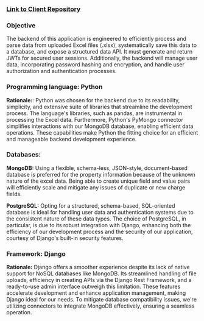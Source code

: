 ### [Link to Client Repository](https://github.com/andrewbantly/leasepeek)
### Objective
The backend of this application is engineered to efficiently process and parse data from uploaded Excel files (.xlsx), systematically save this data to a database, and expose a structured data API. It must generate and return JWTs for secured user sessions. Additionally, the backend will manage user data, incorporating password hashing and encryption, and handle user authorization and authentication processes.

### Programming language: Python
**Rationale:**: Python was chosen for the backend due to its readability, simplicity, and extensive suite of libraries that streamline the development process. The language's libraries, such as pandas, are instrumental in processing the Excel data. Furthermore, Python's PyMongo connector simplifies interactions with our MongoDB database, enabling efficient data operations. These capabilities make Python the fitting choice for an efficient and manageable backend development experience.

### Databases:
**MongoDB:**  Using a flexible, schema-less, JSON-style, document-based database is preferred for the property information because of the unknown nature of the excel data. Being able to create unique field and value pairs will efficiently scale and mitigate any issues of duplicate or new charge fields. 

**PostgreSQL:** Opting for a structured, schema-based, SQL-oriented database is ideal for handling user data and authentication systems due to the consistent nature of these data types. The choice of PostgreSQL, in particular, is due to its robust integration with Django, enhancing both the efficiency of our development process and the security of our application, courtesy of Django's built-in security features. 

### Framework: Django

**Rationale:** Django offers a smoother experience despite its lack of native support for NoSQL databases like MongoDB. Its streamlined handling of file uploads, efficiency in creating APIs via the Django Rest Framework, and a ready-to-use admin interface outweigh this limitation. These features accelerate development and enhance application management, making Django ideal for our needs. To mitigate database compatibility issues, we're utilizing connectors to integrate MongoDB effectively, ensuring a seamless operation.
